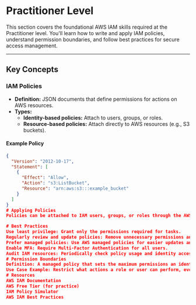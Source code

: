 # Practitioner Level

This section covers the foundational AWS IAM skills required at the Practitioner level. You'll learn how to write and apply IAM policies, understand permission boundaries, and follow best practices for secure access management.

---

## Key Concepts

### IAM Policies

- **Definition:** JSON documents that define permissions for actions on AWS resources.
- **Types:**
  - **Identity-based policies:** Attach to users, groups, or roles.
  - **Resource-based policies:** Attach directly to AWS resources (e.g., S3 buckets).

#### Example Policy

```json
{
  "Version": "2012-10-17",
  "Statement": [
    {
      "Effect": "Allow",
      "Action": "s3:ListBucket",
      "Resource": "arn:aws:s3:::example_bucket"
    }
  ]
}
# Applying Policies
Policies can be attached to IAM users, groups, or roles through the AWS Management Console, CLI, or Infrastructure as Code tools.

# Best Practices
Use least privilege: Grant only the permissions required for tasks.
Regularly review and update policies: Remove unnecessary permissions and review assignments.
Prefer managed policies: Use AWS managed policies for easier updates and maintenance.
Enable MFA: Require Multi-Factor Authentication for all users.
Audit IAM resources: Periodically check policy usage and identity access patterns.
# Permission Boundaries
Definition: A managed policy that sets the maximum permissions an identity-based policy can grant to an IAM entity (user or role).
Use Case Example: Restrict what actions a role or user can perform, even if they have broader permissions attached elsewhere.
# Resources
AWS IAM Documentation
AWS Free Tier (for practice)
IAM Policy Simulator
AWS IAM Best Practices
